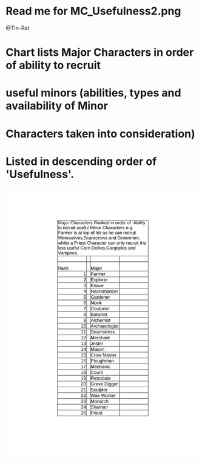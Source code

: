 #
#
# Read me for MC_Usefulness2.png
@Tin-Rat
# Chart lists Major Characters in order of ability to recruit  
# useful minors (abilities, types and availability of Minor
# Characters taken into consideration)
#
# Listed in descending order of 'Usefulness'.

![Major Character Usefulness (in recruiting Minor Characters) Chart](../MC_Usefulness/MC_Usefulness2.png)